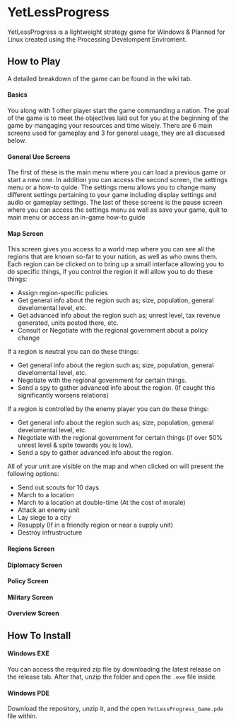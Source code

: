 # YetLessProgress
YetLessProgress is a lightweight strategy game for Windows & Planned for Linux created using the Processing Develompent Enviroment.

## How to Play
A detailed breakdown of the game can be found in the wiki tab.
#### Basics
You along with 1 other player start the game commanding a nation. The goal of the game is to meet the objectives laid out for you at the beginning of the game by mangaging your resources and time wisely. There are 6 main screens used for gameplay and 3 for general usage, they are all discussed below.
#### General Use Screens
The first of these is the main menu where you can load a previous game or start a new one. In addition you can access the second screen, the settings menu or a how-to quide.
The settings menu allows you to change many different settings pertaining to your game including display settings and audio or gameplay settings.
The last of these screens is the pause screen where you can access the settings menu as well as save your game, quit to main menu or access an in-game how-to guide
#### Map Screen
This screen gives you access to a world map where you can see all the regions that are known so-far to your nation, as well as who owns them.
Each region can be clicked on to bring up a small interface allowing you to do specific things, if you control the region it will allow you to do these things:

* Assign region-specific policies
* Get general info about the region such as; size, population, general develomental level, etc.
* Get advanced info about the region such as; unrest level, tax revenue generated, units posted there, etc.
* Consult or Negotiate with the regional government about a policy change

If a region is neutral you can do these things:

* Get general info about the region such as; size, population, general develomental level, etc.
* Negotiate with the regional government for certain things.
* Send a spy to gather advanced info about the region. (If caught this significantly worsens relations)

If a region is controlled by the enemy player you can do these things:

* Get general info about the region such as; size, population, general develomental level, etc.
* Negotiate with the regional government for certain things (if over 50% unrest level & spite towards you is low).
* Send a spy to gather advanced info about the region.

All of your unit are visible on the map and when clicked on will present the following options:

* Send out scouts for 10 days
* March to a location
* March to a location at double-time (At the cost of morale)
* Attack an enemy unit
* Lay siege to a city
* Resupply (If in a friendly region or near a supply unit)
* Destroy infrustructure

#### Regions Screen
#### Diplomacy Screen
#### Policy Screen
#### Military Screen
#### Overview Screen

## How To Install
#### Windows EXE
You can access the required zip file by downloading the latest release on the release tab. After that, unzip the folder and open the `.exe` file inside.

#### Windows PDE
Download the repository, unzip it, and the open `YetLessProgress_Game.pde` file within.
